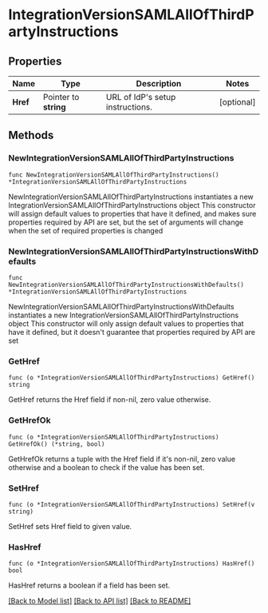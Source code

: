 # IntegrationVersionSAMLAllOfThirdPartyInstructions

## Properties

Name | Type | Description | Notes
------------ | ------------- | ------------- | -------------
**Href** | Pointer to **string** | URL of IdP&#39;s setup instructions. | [optional] 

## Methods

### NewIntegrationVersionSAMLAllOfThirdPartyInstructions

`func NewIntegrationVersionSAMLAllOfThirdPartyInstructions() *IntegrationVersionSAMLAllOfThirdPartyInstructions`

NewIntegrationVersionSAMLAllOfThirdPartyInstructions instantiates a new IntegrationVersionSAMLAllOfThirdPartyInstructions object
This constructor will assign default values to properties that have it defined,
and makes sure properties required by API are set, but the set of arguments
will change when the set of required properties is changed

### NewIntegrationVersionSAMLAllOfThirdPartyInstructionsWithDefaults

`func NewIntegrationVersionSAMLAllOfThirdPartyInstructionsWithDefaults() *IntegrationVersionSAMLAllOfThirdPartyInstructions`

NewIntegrationVersionSAMLAllOfThirdPartyInstructionsWithDefaults instantiates a new IntegrationVersionSAMLAllOfThirdPartyInstructions object
This constructor will only assign default values to properties that have it defined,
but it doesn't guarantee that properties required by API are set

### GetHref

`func (o *IntegrationVersionSAMLAllOfThirdPartyInstructions) GetHref() string`

GetHref returns the Href field if non-nil, zero value otherwise.

### GetHrefOk

`func (o *IntegrationVersionSAMLAllOfThirdPartyInstructions) GetHrefOk() (*string, bool)`

GetHrefOk returns a tuple with the Href field if it's non-nil, zero value otherwise
and a boolean to check if the value has been set.

### SetHref

`func (o *IntegrationVersionSAMLAllOfThirdPartyInstructions) SetHref(v string)`

SetHref sets Href field to given value.

### HasHref

`func (o *IntegrationVersionSAMLAllOfThirdPartyInstructions) HasHref() bool`

HasHref returns a boolean if a field has been set.


[[Back to Model list]](../README.md#documentation-for-models) [[Back to API list]](../README.md#documentation-for-api-endpoints) [[Back to README]](../README.md)


